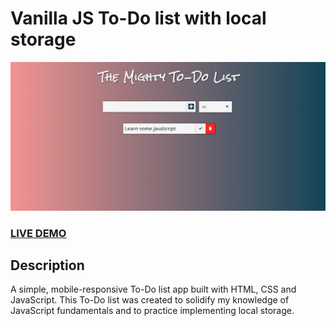 # Vanilla JS To-Do list with local storage

![Vanilla JS To-Do List with local storage](README.png?raw=true "Vanilla JS To-Do List with local storage")

### <a href="https://marius-adam.github.io/local-storage-todo-list/">LIVE DEMO</a>

## Description

A simple, mobile-responsive To-Do list app built with HTML, CSS and JavaScript.
This To-Do list was created to solidify my knowledge of JavaScript fundamentals and to practice implementing local storage.
